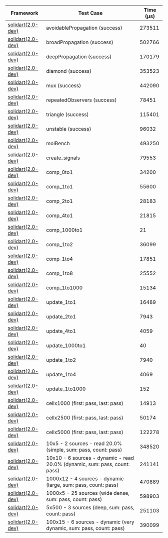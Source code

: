 | Framework | Test Case | Time (μs) |
| --- | --- | --- |
| [solidart(2.0-dev)](https://github.com/nank1ro/solidart/tree/dev) | avoidablePropagation (success) | 273511 |
| [solidart(2.0-dev)](https://github.com/nank1ro/solidart/tree/dev) | broadPropagation (success) | 502766 |
| [solidart(2.0-dev)](https://github.com/nank1ro/solidart/tree/dev) | deepPropagation (success) | 170179 |
| [solidart(2.0-dev)](https://github.com/nank1ro/solidart/tree/dev) | diamond (success) | 353523 |
| [solidart(2.0-dev)](https://github.com/nank1ro/solidart/tree/dev) | mux (success) | 442090 |
| [solidart(2.0-dev)](https://github.com/nank1ro/solidart/tree/dev) | repeatedObservers (success) | 78451 |
| [solidart(2.0-dev)](https://github.com/nank1ro/solidart/tree/dev) | triangle (success) | 115401 |
| [solidart(2.0-dev)](https://github.com/nank1ro/solidart/tree/dev) | unstable (success) | 96032 |
| [solidart(2.0-dev)](https://github.com/nank1ro/solidart/tree/dev) | molBench | 493250 |
| [solidart(2.0-dev)](https://github.com/nank1ro/solidart/tree/dev) | create_signals | 79553 |
| [solidart(2.0-dev)](https://github.com/nank1ro/solidart/tree/dev) | comp_0to1 | 34200 |
| [solidart(2.0-dev)](https://github.com/nank1ro/solidart/tree/dev) | comp_1to1 | 55600 |
| [solidart(2.0-dev)](https://github.com/nank1ro/solidart/tree/dev) | comp_2to1 | 28183 |
| [solidart(2.0-dev)](https://github.com/nank1ro/solidart/tree/dev) | comp_4to1 | 21815 |
| [solidart(2.0-dev)](https://github.com/nank1ro/solidart/tree/dev) | comp_1000to1 | 21 |
| [solidart(2.0-dev)](https://github.com/nank1ro/solidart/tree/dev) | comp_1to2 | 36099 |
| [solidart(2.0-dev)](https://github.com/nank1ro/solidart/tree/dev) | comp_1to4 | 17851 |
| [solidart(2.0-dev)](https://github.com/nank1ro/solidart/tree/dev) | comp_1to8 | 25552 |
| [solidart(2.0-dev)](https://github.com/nank1ro/solidart/tree/dev) | comp_1to1000 | 15134 |
| [solidart(2.0-dev)](https://github.com/nank1ro/solidart/tree/dev) | update_1to1 | 16489 |
| [solidart(2.0-dev)](https://github.com/nank1ro/solidart/tree/dev) | update_2to1 | 7943 |
| [solidart(2.0-dev)](https://github.com/nank1ro/solidart/tree/dev) | update_4to1 | 4059 |
| [solidart(2.0-dev)](https://github.com/nank1ro/solidart/tree/dev) | update_1000to1 | 40 |
| [solidart(2.0-dev)](https://github.com/nank1ro/solidart/tree/dev) | update_1to2 | 7940 |
| [solidart(2.0-dev)](https://github.com/nank1ro/solidart/tree/dev) | update_1to4 | 4069 |
| [solidart(2.0-dev)](https://github.com/nank1ro/solidart/tree/dev) | update_1to1000 | 152 |
| [solidart(2.0-dev)](https://github.com/nank1ro/solidart/tree/dev) | cellx1000 (first: pass, last: pass) | 14913 |
| [solidart(2.0-dev)](https://github.com/nank1ro/solidart/tree/dev) | cellx2500 (first: pass, last: pass) | 50174 |
| [solidart(2.0-dev)](https://github.com/nank1ro/solidart/tree/dev) | cellx5000 (first: pass, last: pass) | 122278 |
| [solidart(2.0-dev)](https://github.com/nank1ro/solidart/tree/dev) | 10x5 - 2 sources - read 20.0% (simple, sum: pass, count: pass) | 348520 |
| [solidart(2.0-dev)](https://github.com/nank1ro/solidart/tree/dev) | 10x10 - 6 sources - dynamic - read 20.0% (dynamic, sum: pass, count: pass) | 241141 |
| [solidart(2.0-dev)](https://github.com/nank1ro/solidart/tree/dev) | 1000x12 - 4 sources - dynamic (large, sum: pass, count: pass) | 470889 |
| [solidart(2.0-dev)](https://github.com/nank1ro/solidart/tree/dev) | 1000x5 - 25 sources (wide dense, sum: pass, count: pass) | 598903 |
| [solidart(2.0-dev)](https://github.com/nank1ro/solidart/tree/dev) | 5x500 - 3 sources (deep, sum: pass, count: pass) | 251103 |
| [solidart(2.0-dev)](https://github.com/nank1ro/solidart/tree/dev) | 100x15 - 6 sources - dynamic (very dynamic, sum: pass, count: pass) | 390099 |
